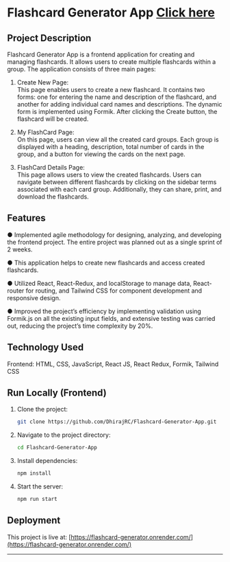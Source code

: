 # Flashcard Generator App  [Click here](https://flashcard-generator.onrender.com/)

## Project Description

Flashcard Generator App is a frontend application for creating and managing flashcards. It allows users to create multiple flashcards within a group. The application consists of three main pages:

1. Create New Page:  
   This page enables users to create a new flashcard. It contains two forms: one for entering the name and description of the flashcard, 
   and another for adding individual card names and descriptions. The dynamic form is implemented using Formik. After clicking the Create 
   button, the flashcard will be created.

2. My FlashCard Page:  
   On this page, users can view all the created card groups. Each group is displayed with a heading, description, total number of cards 
   in the group, and a button for viewing the cards on the next page.

3. FlashCard Details Page:  
   This page allows users to view the created flashcards. Users can navigate between different flashcards by clicking on the sidebar 
   terms associated with each card group. Additionally, they can share, print, and download the flashcards.

## Features

● Implemented agile methodology for designing, analyzing, and developing the
frontend project. The entire project was planned out as a single sprint of 2
weeks.

● This application helps to create new flashcards and access created flashcards.

● Utilized React, React-Redux, and localStorage to manage data, React-router
for routing, and Tailwind CSS for component development and responsive
design.

● Improved the project’s efficiency by implementing validation using Formik.js
on all the existing input fields, and extensive testing was carried out, reducing
the project’s time complexity by 20%.

## Technology Used

Frontend: HTML, CSS, JavaScript, React JS, React Redux, Formik, Tailwind CSS

## Run Locally (Frontend)

1. Clone the project:

   ```bash
   git clone https://github.com/DhirajRC/Flashcard-Generator-App.git
   ```

2. Navigate to the project directory:

   ```bash
   cd Flashcard-Generator-App
   ```

3. Install dependencies:

   ```bash
   npm install
   ```

4. Start the server:

   ```bash
   npm run start
   ```

## Deployment

This project is live at: [https://flashcard-generator.onrender.com/](https://flashcard-generator.onrender.com/)

---

